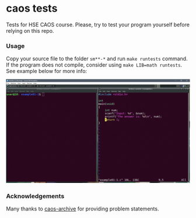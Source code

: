 # caos tests
 Tests for HSE CAOS course. Please, try to test your program yourself before relying on this repo.
 
### Usage
 Copy your source file to the folder `sm**-*` and run `make runtests` command. If the program does not compile, consider using `make LIB=math runtests`. See example below for more info:
 
 ![alt text](https://github.com/SergejVolkov/caos_tests/raw/main/_img/example.gif)
 
### Acknowledgements
 Many thanks to [caos-archive](https://github.com/vvd170501/caos-archive) for providing problem statements.
 
